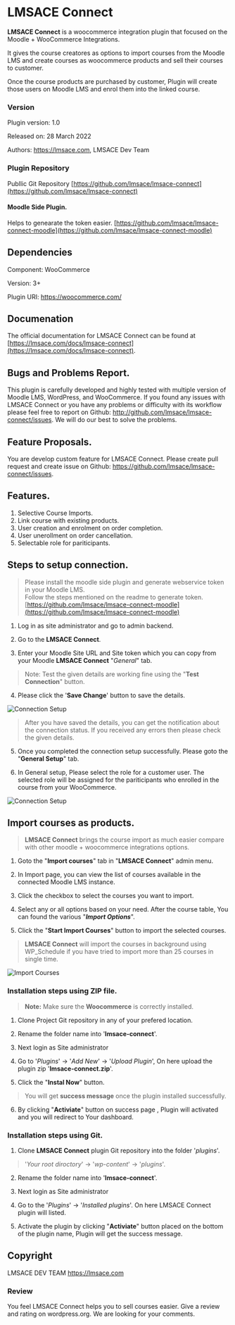 
LMSACE Connect
==================

**LMSACE Connect** is a woocommerce integration plugin that focused on the Moodle + WooCommerce Integrations.

It gives the course creatores as options to import courses from the Moodle LMS and create courses as woocommerce products and sell their courses to customer.

Once the course products are purchased by customer, Plugin will create those users on Moodle LMS and enrol them into the linked course.


### Version

Plugin version: 1.0

Released on: 28 March 2022

Authors: https://lmsace.com, LMSACE Dev Team

### Plugin Repository

Publlic Git Repository
[https://github.com/lmsace/lmsace-connect](https://github.com/lmsace/lmsace-connect)

#### Moodle Side Plugin.
Helps to genearate the token easier.
[https://github.com/lmsace/lmsace-connect-moodle](https://github.com/lmsace/lmsace-connect-moodle)

## Dependencies

Component: WooCommerce

Version: 3+

Plugin URI: https://woocommerce.com/

## Documenation

The official documentation for LMSACE Connect can be found at [https://lmsace.com/docs/lmsace-connect](https://lmsace.com/docs/lmsace-connect).

## Bugs and Problems Report.

This plugin is carefully developed and highly tested with multiple version of Moodle LMS, WordPress, and WooCommerce. If you found any issues with LMSACE Connect or you have any problems or difficulty with its workflow please feel free to report on Github: http://github.com/lmsace/lmsace-connect/issues. We will do our best to solve the problems.

## Feature Proposals.

You are develop custom feature for LMSACE Connect. Please create pull request and create issue on Github: https://github.com/lmsace/lmsace-connect/issues.


## Features.

1. Selective Course Imports.
2. Link course with existing products.
3. User creation and enrolment on order completion.
3. User unerollment on order cancellation.
4. Selectable role for pariticipants.

## Steps to setup connection.

> Please install the moodle side plugin and generate webservice token in your Moodle LMS.<br> Follow the steps mentioned on the readme to generate token. [https://github.com/lmsace/lmsace-connect-moodle](https://github.com/lmsace/lmsace-connect-moodle)

1. Log in as site administrator and go to admin backend.

2. Go to the **LMSACE Connect**.

3. Enter your Moodle Site URL and Site token which you can copy from your Moodle **LMSACE Connect** "*General*" tab.

> Note: Test the given details are working fine using the "**Test Connection**" button.

4. Please click the '**Save Change**' button to save the details.

![Connection Setup](https://www.lmsace.com/docs/lmsace-connect/images/connection-setup.png)

> After you have saved the details, you can get the notification about the connection status. If you received any errors then please check the given details.

5. Once you completed the connection setup successfully. Please goto the "**General Setup**" tab.

6. In General setup, Please select the role for a customer user. The selected role will be assigned for the pariticipants who enrolled in the course from your WooCommerce.

![Connection Setup](https://www.lmsace.com/docs/lmsace-connect/images/general-setup.png)

## Import courses as products.


> **LMSACE Connect** brings the course import as much easier compare with other moodle + woocommerce integrations options.

1. Goto the "**Import courses**" tab in "**LMSACE Connect**" admin menu.

2. In Import page, you can view the list of courses available in the connected Moodle LMS instance.

3. Click the checkbox to select the courses you want to import.

4. Select any or all options based on your need. After the course table, You can found the various "***Import Options***".

5. Click the "**Start Import Courses**" button to import the selected courses.

> **LMSACE Connect** will import the courses in background using WP_Schedule if you have tried to import more than 25 courses in single time.

![Import Courses](https://www.lmsace.com/docs/lmsace-connect/images/import-course.png)


### Installation steps using ZIP file.

> **Note:** Make sure the **Woocommerce** is correctly installed.

1. Clone Project Git repository in any of your prefered location.

2. Rename the folder name into '**lmsace-connect**'.

3. Next login as Site administrator

4. Go to '*Plugins*' -> '*Add New*' -> '*Upload Plugin*', On here upload the plugin zip '**lmsace-connect.zip**'.

5. Click the "**Instal Now**" button.


> You will get **success message** once the plugin installed successfully.


6. By clicking "**Activiate**" button on success page , Plugin will activated and you will redirect to Your dashboard.


### Installation steps using Git.


1. Clone **LMSACE Connect** plugin Git repository into the folder '*plugins*'.

> '*Your root diroctory*' -> '*wp-content*' -> '*plugins*'.

2. Rename the folder name into '**lmsace-connect**'.

3. Next login as Site administrator

4. Go to the '*Plugins*' -> '*Installed plugins*'. On here LMSACE Connect plugin will listed.

5. Activate the plugin by clicking "**Activiate**" button placed on the bottom of the plugin name, Plugin will get the success message.


## Copyright

LMSACE DEV TEAM https://lmsace.com

### Review

You feel LMSACE Connect helps you to sell courses easier. Give a review and rating on wordpress.org. We are looking for your comments.


